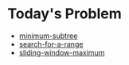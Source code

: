 # Today's Problem

- [minimum-subtree](https://www.lintcode.com/problem/minimum-subtree)
- [search-for-a-range](https://www.lintcode.com/problem/search-for-a-range)
- [sliding-window-maximum](https://www.lintcode.com/problem/sliding-window-maximum/)
